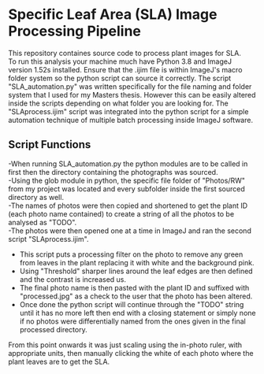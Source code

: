 # Specific Leaf Area (SLA) Image Processing Pipeline
This repository containes source code to process plant images for SLA.<br />
To run this analysis your machine much have Python 3.8 and ImageJ version 1.52s installed. Ensure that the .ijim file is within ImageJ's macro folder system so the python script can source it correctly. The script "SLA_automation.py" was written specifically for the file naming and folder system that I used for my Masters thesis. However this can be easily altered inside the scripts depending on what folder you are looking for. The "SLAprocess.ijim" script was integrated into the python script for a simple automation technique of multiple batch processing inside ImageJ software.<br /> </p>

## Script Functions
-When running SLA_automation.py the python modules are to be called in first then the directory containing the photographs was sourced.<br />
-Using the glob module in python, the specific file folder of "Photos/RW" from my project was located and every subfolder inside the first sourced directory as well.<br />
-The names of photos were then copied and shortened to get the plant ID (each photo name contained) to create a string of all the photos to be analysed as "TODO".<br />
-The photos were then opened one at a time in ImageJ and ran the second script "SLAprocess.ijim". 
   - This script puts a processing filter on the photo to remove any green from leaves in the plant replacing it with white and the background pink. 
   - Using "Threshold" sharper lines around the leaf edges are then defined and the contrast is increased us. 
   - The final photo name is then pasted with the plant ID and suffixed with "processed.jpg" as a check to the user that the photo has been altered. 
- Once done the python script will continue through the "TODO" string until it has no more left then end with a closing statement or simply none if no photos were differentially named from the ones given in the final processed directory.<br />

From this point onwards it was just scaling using the in-photo ruler, with appropriate units, then manually clicking the white of each photo where the plant leaves are to get the SLA.
